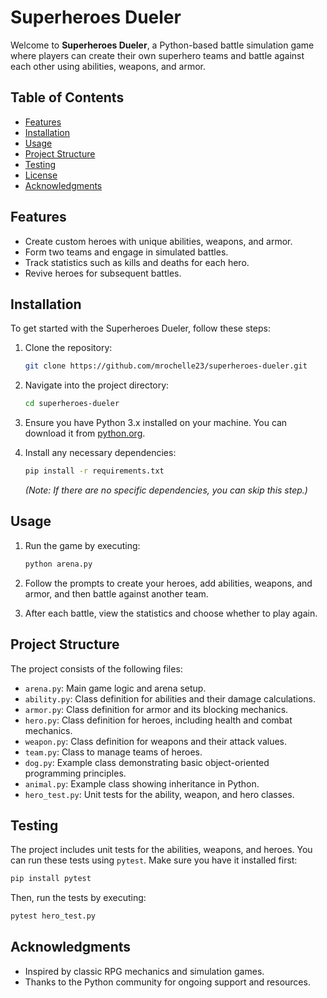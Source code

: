 # Superheroes Dueler

Welcome to **Superheroes Dueler**, a Python-based battle simulation game where players can create their own superhero teams and battle against each other using abilities, weapons, and armor. 

## Table of Contents
- [Features](#features)
- [Installation](#installation)
- [Usage](#usage)
- [Project Structure](#project-structure)
- [Testing](#testing)
- [License](#license)
- [Acknowledgments](#acknowledgments)

## Features
- Create custom heroes with unique abilities, weapons, and armor.
- Form two teams and engage in simulated battles.
- Track statistics such as kills and deaths for each hero.
- Revive heroes for subsequent battles.

## Installation
To get started with the Superheroes Dueler, follow these steps:

1. Clone the repository:
   ```bash
   git clone https://github.com/mrochelle23/superheroes-dueler.git
   ```

2. Navigate into the project directory:
   ```bash
   cd superheroes-dueler
   ```

3. Ensure you have Python 3.x installed on your machine. You can download it from [python.org](https://www.python.org/downloads/).

4. Install any necessary dependencies:
   ```bash
   pip install -r requirements.txt
   ```

   *(Note: If there are no specific dependencies, you can skip this step.)*

## Usage
1. Run the game by executing:
   ```bash
   python arena.py
   ```

2. Follow the prompts to create your heroes, add abilities, weapons, and armor, and then battle against another team.

3. After each battle, view the statistics and choose whether to play again.

## Project Structure
The project consists of the following files:

- `arena.py`: Main game logic and arena setup.
- `ability.py`: Class definition for abilities and their damage calculations.
- `armor.py`: Class definition for armor and its blocking mechanics.
- `hero.py`: Class definition for heroes, including health and combat mechanics.
- `weapon.py`: Class definition for weapons and their attack values.
- `team.py`: Class to manage teams of heroes.
- `dog.py`: Example class demonstrating basic object-oriented programming principles.
- `animal.py`: Example class showing inheritance in Python.
- `hero_test.py`: Unit tests for the ability, weapon, and hero classes.

## Testing
The project includes unit tests for the abilities, weapons, and heroes. You can run these tests using `pytest`. Make sure you have it installed first:

```bash
pip install pytest
```

Then, run the tests by executing:

```bash
pytest hero_test.py
```

## Acknowledgments
- Inspired by classic RPG mechanics and simulation games.
- Thanks to the Python community for ongoing support and resources.
